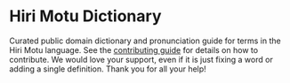 
# Hiri Motu Dictionary

Curated public domain dictionary and pronunciation guide for terms in the Hiri Motu language. See the [contributing guide](https://github.com/drumworkteam/term/blob/make/.github/contributing.md) for details on how to contribute. We would love your support, even if it is just fixing a word or adding a single definition. Thank you for all your help!